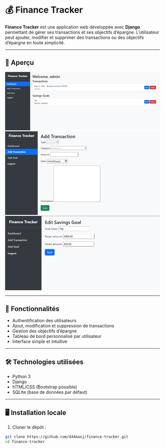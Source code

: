 # 💰 Finance Tracker

**Finance Tracker** est une application web développée avec **Django** permettant de gérer ses transactions et ses objectifs d’épargne. L’utilisateur peut ajouter, modifier et supprimer des transactions ou des objectifs d’épargne en toute simplicité.

---

## 📸 Aperçu

<img src="screenshots/dashboard.png" alt="Dashboard" width="600">
<img src="screenshots/add_transaction.png" alt="Ajouter une transaction" width="600">
<img src="screenshots/edit_goal.png" alt="Modifier un objectif" width="600">

---

## 🚀 Fonctionnalités

- Authentification des utilisateurs
- Ajout, modification et suppression de transactions
- Gestion des objectifs d’épargne
- Tableau de bord personnalisé par utilisateur
- Interface simple et intuitive

---

## 🛠️ Technologies utilisées

- Python 3
- Django
- HTML/CSS (Bootstrap possible)
- SQLite (base de données par défaut)

---

## 🖥️ Installation locale

1. Cloner le dépôt :

```bash
git clone https://github.com/444maxj/finance-tracker.git
cd finance-tracker
